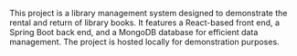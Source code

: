 This project is a library management system designed to demonstrate the rental and return of library books. It features a React-based front end, a Spring Boot back end, and a MongoDB database for efficient data management. The project is hosted locally for demonstration purposes.
